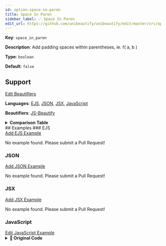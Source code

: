 ```yaml
---
id: option-space-in-paren
title: Space In Paren
sidebar_label: ✅ Space In Paren
edit_url: https://github.com/unibeautify/unibeautify/edit/master/src/options.ts
---
```

**Key**: `space_in_paren`

**Description**: Add padding spaces within parentheses, ie. f( a, b )

**Type**: `boolean`

**Default**: `false`

## Support
<div><a class="edit-page-link button" href="https://github.com/unibeautify/website/edit/master/docs/../scripts/generate-docs/beautifiers.ts" target="_blank">Edit Beautifiers</a></div>

**Languages**: [EJS](/docs/language-ejs.html), [JSON](/docs/language-json.html), [JSX](/docs/language-jsx.html), [JavaScript](/docs/language-javascript.html)

**Beautifiers**: [JS-Beautify](/docs/beautifier-js-beautify.html)

<details><summary><strong>Comparison Table</strong></summary>
| Language | [JS-Beautify](/docs/beautifier-js-beautify.html) |
| --- | --- |
| [EJS](/docs/language-ejs.html) | &#9989; |
| [JSON](/docs/language-json.html) | &#9989; |
| [JSX](/docs/language-jsx.html) | &#9989; |
| [JavaScript](/docs/language-javascript.html) | &#9989; |
</details>
## Examples
### EJS
<div><a class="edit-page-link button" href="https://github.com/unibeautify/website/new/master/docs/../examples/EJS/new?filename=space_in_paren.txt&value=Type%20Example%20Here" target="_blank">Add EJS Example</a></div>

No example found. Please submit a Pull Request!
### JSON
<div><a class="edit-page-link button" href="https://github.com/unibeautify/website/new/master/docs/../examples/JSON/new?filename=space_in_paren.txt&value=Type%20Example%20Here" target="_blank">Add JSON Example</a></div>

No example found. Please submit a Pull Request!
### JSX
<div><a class="edit-page-link button" href="https://github.com/unibeautify/website/new/master/docs/../examples/JSX/new?filename=space_in_paren.txt&value=Type%20Example%20Here" target="_blank">Add JSX Example</a></div>

No example found. Please submit a Pull Request!
### JavaScript
<div><a class="edit-page-link button" href="https://github.com/unibeautify/website/edit/master/docs/../examples/JavaScript/space_in_paren.txt" target="_blank">Edit JavaScript Example</a></div>

<details><summary><strong>🚧 Original Code</strong></summary>
```JavaScript
const fun1 = function(arg1, arg2) {
}
const fun2 = function(arg1,arg2) {
}
const fun3 = function( arg1, arg2 ) {
}

```
</details>
<details><summary><strong>🔧 `true`</strong></summary>
Using [JS-Beautify](/docs/beautifier-js-beautify.html) beautifier:
```JavaScript
const fun1 = function( arg1, arg2 ) {}
const fun2 = function( arg1, arg2 ) {}
const fun3 = function( arg1, arg2 ) {}
```
<details><summary>Configuration</summary>
A `.unibeautify.json` file would look like the following:
```json
{
  "JavaScript": {
    "indent_size": 2,
    "indent_char": " ",
    "space_in_paren": true
  }
}
```
</details>
<details><summary>Difference from original</summary>
```diff
Index: true
===================================================================
--- true	Original
+++ true	Beautified
@@ -1,6 +1,3 @@
-const␣fun1␣=␣function(arg1,␣arg2)␣{␊
-}␊
-const␣fun2␣=␣function(arg1,arg2)␣{␊
-}␊
-const␣fun3␣=␣function(␣arg1,␣arg2␣)␣{␊
-}␊
+const␣fun1␣=␣function(␣arg1,␣arg2␣)␣{}␊
+const␣fun2␣=␣function(␣arg1,␣arg2␣)␣{}␊
+const␣fun3␣=␣function(␣arg1,␣arg2␣)␣{}
\ No newline at end of file

```
</details>
</details>
<details><summary><strong>🔧 `false`</strong></summary>
Using [JS-Beautify](/docs/beautifier-js-beautify.html) beautifier:
```JavaScript
const fun1 = function(arg1, arg2) {}
const fun2 = function(arg1, arg2) {}
const fun3 = function(arg1, arg2) {}
```
<details><summary>Configuration</summary>
A `.unibeautify.json` file would look like the following:
```json
{
  "JavaScript": {
    "indent_size": 2,
    "indent_char": " ",
    "space_in_paren": false
  }
}
```
</details>
<details><summary>Difference from original</summary>
```diff
Index: false
===================================================================
--- false	Original
+++ false	Beautified
@@ -1,6 +1,3 @@
-const␣fun1␣=␣function(arg1,␣arg2)␣{␊
-}␊
-const␣fun2␣=␣function(arg1,arg2)␣{␊
-}␊
-const␣fun3␣=␣function(␣arg1,␣arg2␣)␣{␊
-}␊
+const␣fun1␣=␣function(arg1,␣arg2)␣{}␊
+const␣fun2␣=␣function(arg1,␣arg2)␣{}␊
+const␣fun3␣=␣function(arg1,␣arg2)␣{}
\ No newline at end of file

```
</details>
</details>